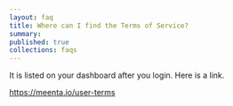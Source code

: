 ```yaml
---
layout: faq
title: Where can I find the Terms of Service?
summary:
published: true
collections: faqs
---
```


It is listed on your dashboard after you login. Here is a link.

https://meenta.io/user-terms
